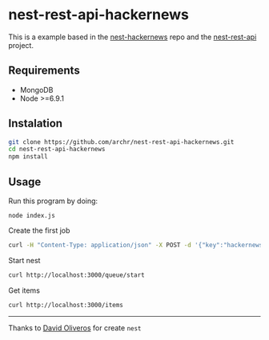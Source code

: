 # nest-rest-api-hackernews

  This is a example based in the [nest-hackernews](https://github.com/d-oliveros/nest-hackernews) repo and the [nest-rest-api](https://github.com/archr/nest-rest-api) project.

## Requirements

  * MongoDB
  * Node >=6.9.1


## Instalation

```sh
git clone https://github.com/archr/nest-rest-api-hackernews.git
cd nest-rest-api-hackernews
npm install
```

## Usage

Run this program by doing:

```
node index.js
```

Create the first job
```sh
curl -H "Content-Type: application/json" -X POST -d '{"key":"hackernews-articles"}' http://localhost:3000/jobs
```

Start nest
```sh
curl http://localhost:3000/queue/start
```

Get items
```sh
curl http://localhost:3000/items
```

---
Thanks to [David Oliveros](https://github.com/d-oliveros) for create `nest`
